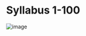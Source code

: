 # Syllabus 1-100

![image](https://github.com/vishalsingh2972/100xDevs-2.0/assets/106817047/d788c6b3-433d-46c4-90bc-ef05fefd1e02)
